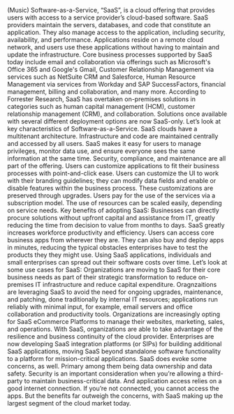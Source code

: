 (Music) Software-as-a-Service, “SaaS”, is a cloud offering that provides users
with access to a service provider’s cloud-based software. SaaS providers
maintain the servers, databases, and code that constitute an application. They
also manage access to the application, including security, availability, and
performance. Applications reside on a remote cloud network, and users use these
applications without having to maintain and update the infrastructure. Core
business processes supported by SaaS today include email and collaboration via
offerings such as Microsoft's Office 365 and Google's Gmail, Customer
Relationship Management via services such as NetSuite CRM and Salesforce, Human
Resource Management via services from Workday and SAP SuccessFactors, financial
management, billing and collaboration, and many more. According to Forrester
Research, SaaS has overtaken on-premises solutions in categories such as human
capital management (HCM), customer relationship management (CRM), and
collaboration. Solutions once available with several different deployment
options are now SaaS-only. Let’s look at key characteristics of
Software-as-a-Service.  SaaS clouds have a multitenant architecture.
Infrastructure and code are maintained centrally and accessed by all users. SaaS
makes it easy for users to manage privileges, monitor data use, and ensure
everyone sees the same information at the same time. Security, compliance, and
maintenance are all part of the offering. Users can customize applications to
fit their business processes with point-and-click ease. Users can customize the
UI to work with their branding guidelines; they can modify data fields and
enable or disable features within the business process. These customizations are
preserved through upgrades. Users pay for the use of the services via a
subscription model. The use of resources can be scaled easily, depending on
service needs. Key benefits of adopting SaaS: Businesses can directly procure
solutions without upfront capital and assistance from IT, greatly reducing the
time from decision to value from months to days. SaaS greatly increases
workforce productivity and efficiency. Users can access core business apps from
wherever they are. They can also buy and deploy apps in minutes, reducing the
typical obstacles enterprises have to test the products they they might use.
Using SaaS applications, individuals and small enterprises can spread out their
software costs over time. Let’s look at some use cases for SaaS: Organizations
are moving to SaaS for their core business needs as part of their strategic
transformation to reduce on-premises IT infrastructure and reduce capital
expenditure. Oragnzaitions are leveraging SaaS to avoid the need for ongoing
upgrades, maintenance, and patching, done traditionally by internal IT
resources; applications run reliably with minimal input, for example, email
servers and office collaboration and productivity tools. Organizations are
increasingly opting for SaaS eCommerce Platforms to manage their websites,
marketing, sales, and operations. With SaaS, organizations are able to take
advantage of the resilience and business continuity of the cloud provider.
Enterprises are now developing SaaS integration platforms (or SIPs) for building
additional SaaS applications, moving SaaS beyond standalone software
functionality to a platform for mission-critical applications. SaaS does evoke
some concerns, as well. Primary among them being data ownership and data safety.
Security is an important consideration when you’re allowing a third-party to
maintain business-critical data. And application access relies on a good
internet connection. If you’re not connected, you cannot access the apps. But
the benefits far outweigh the concerns, with SaaS making up the largest segment
of the cloud market today.